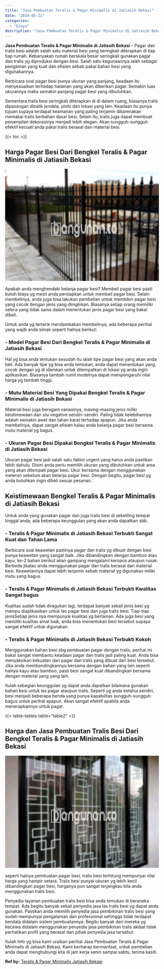 ```yaml
---
title: "Jasa Pembuatan Teralis & Pagar Minimalis di Jatiasih Bekasi"
date: "2024-05-21"
categories: 
  - "biaya"
description: "Jasa Pembuatan Teralis & Pagar Minimalis di Jatiasih Bekasi. Itulah Info yg bisa kami uraikan perihal Jasa Pembuatan Teralis & Pagar Minimalis di Jatiasih Be..."
---
```


**Jasa Pembuatan Teralis & Pagar Minimalis di Jatiasih Bekasi** – Pagar dan tralis besi adalah salah satu material besi yang seringkali diterapkan di tiap tiap rumah. Kebanyakan rumah berskala besar seringkali gunakan pagar dan tralis yg diproduksi dengan besi. Salah satu kegunaannya ialah sebagai pengaman yang kuat dan efisien sebab pakai bahan besi yang digunakannya.

Berbicara soal pagar besi punya ukuran yang panjang, keadaan itu menyesuaikan terhadap halaman yang akan diberikan pagar. Semakin luas ukurannya maka semakin panjang pagar besi yang dibutuhkan.

Sementara tralis besi seringkali diterapkan di di dalam ruang, biasanya tralis dipasangan dibalik jendela, pintu dan lokasi yang lain. Keadaan itu punya tujuan supaya terdapat keamanan yang paling terjamin dikarenakan memakai tralis berbahan dasar besi. Selain itu, tralis juga dapat membuat penampilan dekorasinya menjadi lebih elegan. Akan sungguh-sungguh efektif kecuali anda pakai tralis berasal dari material besi.

{{< toc >}}

## Harga Pagar Besi Dari Bengkel Teralis & Pagar Minimalis di Jatiasih Bekasi

![Jasa Pembuatan Teralis & Pagar Minimalis di Jatiasih Bekasi](/images/pagar-minimalis-murah-06.png)

Apakah anda menghendaki belanja pagar besi? Membeli pagar besi pasti butuh biaya yg mesti anda persiapkan untuk membeli pagar besi. Selain membelinya, anda juga bisa lakukan pembelian untuk membikin pagar besi yang cocok dengan jenis yang diinginkan. Biasanya setiap orang memiliki selera yang tidak sama dalam menentukan jenis pagar besi yang bakal dibeli.

Untuk anda yg tertarik mendambakan membelinya, ada beberapa perihal yang wajib anda simak seperti halnya berikut:
### \- Model Pagar Besi Dari Bengkel Teralis & Pagar Minimalis di Jatiasih Bekasi

Hal yg bisa anda tentukan sesudah itu ialah tipe pagar besi yang akan anda beli. Ada banyak tipe yg bisa anda tentukan, anda dapat menentukan yang cocok dengan yg di idamkan untuk ditempatkan di lokasi yg anda ingin aplikasikan. Biasanya tambah rumit modelnya dapat mempengaruhi nilai harga yg tambah tinggi.

### \- Mutu Material Besi Yang Dipakai Bengkel Teralis & Pagar Minimalis di Jatiasih Bekasi

Material besi juga beragam variasinya, masing-masing jenis miliki keistimewaan dan sisi negative sendiri-sendiri. Paling tidak kelebihannya adalah semakin awet dan tahan karat terhadap apapun. Jika anda membelinya, dapat sangat efisien kalau anda belanja pagar besi bersama mutu material yg bagus.

### \- Ukuran Pagar Besi Dipakai Bengkel Teralis & Pagar Minimalis di Jatiasih Bekasi

Ukuran pagar besi jadi salah satu faktor urgent yang harus anda pastikan lebih dahulu. Disini anda perlu memilih ukuran yang dibutuhkan untuk area yang akan ditempati pagar besi. Ukur bersama dengan menggunakan meteran sebelum akan belanja pagar besi. Dengan begitu, pagar besi yg anda butuhkan ingin dibeli sesuai pesanan.

## Keistimewaan Bengkel Teralis & Pagar Minimalis di Jatiasih Bekasi

Untuk anda yang gunakan pagar dan juga tralis besi di sekeliling tempat tinggal anda, ada beberapa keunggulan yang akan anda dapatkan sbb.

### \- Teralis & Pagar Minimalis di Jatiasih Bekasi Terbukti Sangat Kuat dan Tahan Lama

Berbicara soal keawetan pastinya pagar dan tralis yg dibuat dengan besi punya keawetan yang sangat baik. Jika dibandingkan dengan bamboo atau kayu, ke-2 bahan berikut akan gampang mengalami keropos ataupun rusak. Berbeda jikalau anda menggunakan pagar dan tralis berasal dari material besi. Keawetannya dapat lebih terjamin sebab material yg digunakan miliki mutu yang bagus.

### \- Teralis & Pagar Minimalis di Jatiasih Bekasi Terbukti Kwalitas Sangat bagus

Kualitas sudah tidak diragukan lagi, terdapat banyak sekali jenis besi yg mampu diaplikasikan untuk las pagar besi dan juga tralis besi. Tiap-tiap jenisSetiap jenis nya mempunyai kualitas yg berlainan. Ada juga besi yang memiliki kualitas amat baik, anda bisa menentukan besi tersebut supaya sangat efektif untuk digunakan.

### \- Teralis & Pagar Minimalis di Jatiasih Bekasi Terbukti Kokoh

Menggunakan bahan besi sbg pembuatan pagar dengan tralis, perihal ini bakal sangat membantu keadaan pagar dan tralis jadi paling kuat. Anda bisa menyaksikan kekuatan dari pagar dan tralis yang dibuat dari besi tersebut. Jika anda membandingkannya bersama dengan bahan yang lain seperti halnya kayu atau bamboo, pasti besi sangat kuat dibandingkan bersama dengan material yang yang lain.

Itulah sebagian keunggulan yg dapat anda dapatkan bilamana gunakan bahan besi untuk las pagar ataupun tralis. Seperti yg anda ketahui sendiri, besi menjadi beberapa benda yang punya kapabilitas sungguh-sungguh bagus untuk perihal apapun. Akan sangat efektif apabila anda menerapkannya untuk pagar.

{{< table-tables table="table2" >}}

## Harga dan Jasa Pembuatan Tralis Besi Dari Bengkel Teralis & Pagar Minimalis di Jatiasih Bekasi

![Jasa Pembuatan Teralis & Pagar Minimalis di Jatiasih Bekasi](/images/teralis-minimalis-murah-02.png)

seperti halnya pembuatan pagar besi, tralis besi terhitung mempunyai nilai harga yang hampir setara. Tralis besi punyai ukuran yg lebih kecil dibandingkan pagar besi, harganya pun sangat terjangkau bila anda menggunakan tralis besi.

Penyedia layanan pembuatan tralis besi bisa anda temukan di beraneka tempat. Ada begitu banyak sekali penyedia jasa las tralis besi yg dapat anda gunakan. Pastikan anda memilih penyedia jasa pembikinan tralis besi yang sudah mempunyai pengalaman dan professional sehingga tidak terdapat kendala didalam sistem pembuatannya. Begitu banyak dari mereka yg kecewa didalam menggunakan penyedia jasa pembikinan tralis akibat tidak perhatikan profil yang berasal dari pihak penyedia jasa tersebut.

Itulah Info yg bisa kami uraikan perihal Jasa Pembuatan Teralis & Pagar Minimalis di Jatiasih Bekasi, Kami berharap bermanfaat, untuk pembelian anda dapat menghubungi kita di jam kerja senin sampai sabtu, terima kasih.

**Ref by:** [Teralis & Pagar Minimalis Jatiasih Bekasi](https://id.wikipedia.org/wiki/Teralis)
